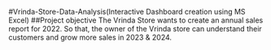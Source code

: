 #Vrinda-Store-Data-Analysis(Interactive Dashboard creation using MS Excel)
##Project objective
The Vrinda Store wants to create an annual sales report for 2022. So that, the owner of the Vrinda store can understand their customers and grow more sales in 2023 & 2024.
